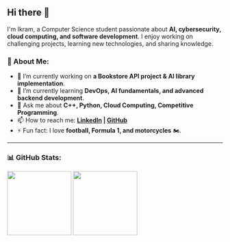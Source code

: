 ## Hi there 👋

I'm Ikram, a Computer Science student passionate about **AI, cybersecurity, cloud computing, and software development**. I enjoy working on challenging projects, learning new technologies, and sharing knowledge.

### 🚀 About Me:
- 🔭 I’m currently working on **a Bookstore API project & AI library implementation**.
- 🌱 I’m currently learning **DevOps, AI fundamentals, and advanced backend development**.
- 💬 Ask me about **C++, Python, Cloud Computing, Competitive Programming**.
- 📫 How to reach me: **[LinkedIn](https://www.linkedin.com/in/ikrambenfellah/) | [GitHub](https://github.com/ykram051)**
- ⚡ Fun fact: I love **football, Formula 1, and motorcycles** 🏍️.

---

### 📊 GitHub Stats:
<div align="left">
  <a>
    <img src="https://github-readme-stats.vercel.app/api?username=ykram051&theme=tokyonight&show_icons=true" height=150 />
  </a>
  <a>
    <img src="https://github-readme-stats.vercel.app/api/top-langs/?username=ykram051&langs_count=5&theme=tokyonight" height=150 />
  </a>
</div>
